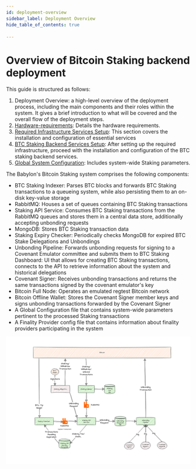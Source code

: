 ```yaml
---
id: deployment-overview
sidebar_label: Deployment Overview
hide_table_of_contents: true

---
```

# Overview of Bitcoin Staking backend deployment
This guide is structured as follows:

1. Deployment Overview: a high-level overview of the deployment process, including the main components and their roles within the system. It gives a brief introduction to what will be covered and the overall flow of the deployment steps.
2. [Hardware-requirements](./hardware-requirements.md):  Details the hardware requirements.
3. [Required Infrastructure Services Setup](./infra/overview.md): This section covers the installation and configuration of essential services
4. [BTC Staking Backend Services Setup](./services/overview.md): After setting up the required infrastructure, proceed with the installation and configuration of the BTC staking backend services.
5. [Global System Configuration](./global-system-configuration.md): Includes system-wide Staking parameters.

The Babylon's Bitcoin Staking system comprises the following components:

- BTC Staking Indexer: Parses BTC blocks and forwards BTC Staking transactions to a queueing system, while also persisting them to an on-disk key-value storage
- RabbitMQ: Houses a set of queues containing BTC Staking transactions
- Staking API Service: Consumes BTC Staking transactions from the RabbitMQ queues and stores them in a central data store, additionally accepting unbonding requests
- MongoDB: Stores BTC Staking transaction data
- Staking Expiry Checker: Periodically checks MongoDB for expired BTC Stake Delegations and Unbondings
- Unbonding Pipeline: Forwards unbonding requests for signing to a Covenant Emulator committee and submits them to BTC
Staking Dashboard: UI that allows for creating BTC Staking transactions, connects to the API to retrieve information about the system and historical delegations
- Covenant Signer: Receives unbonding transactions and returns the same transactions signed by the covenant emulator's key
- Bitcoin Full Node: Operates an emulated regtest Bitcoin network
- Bitcoin Offline Wallet: Stores the Covenant Signer member keys and signs unbonding transactions forwarded by the Covenant Signer
- A Global Configuration file that contains system-wide parameters pertinent to the processed Staking transactions
- A Finality Provider config file that contains information about finality providers participating in the system

![Overview of Bitcoin Staking backend deployment](images/phase-1-overview.png)
